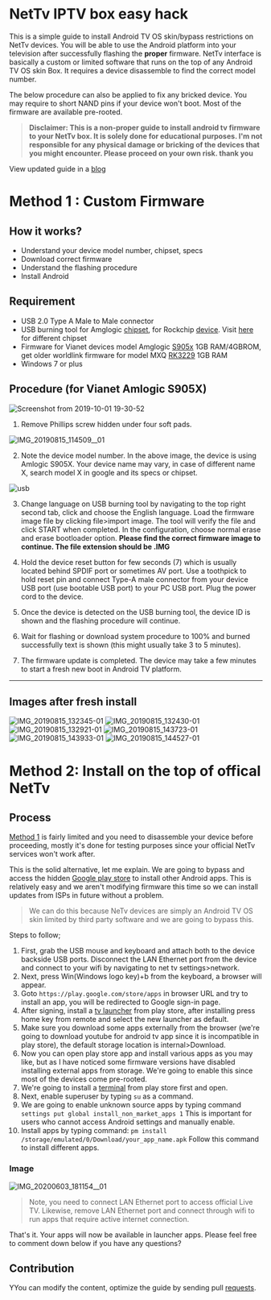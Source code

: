# NetTv IPTV box easy hack 

This is a simple guide to install Android TV OS skin/bypass restrictions on NetTv devices. You will be able to use the Android platform into your television after successfully flashing the <b>proper</b> firmware. NetTv interface is basically a custom or limited software that runs on the top of any Android TV OS skin Box. It requires a device disassemble to find the correct model number.

The below procedure can also be applied to fix any bricked device. You may require to short NAND pins if your device won't boot. Most of the firmware are available pre-rooted.

> <b>Disclaimer: This is a non-proper guide to install android tv firmware to your NetTv box. It is solely done for educational purposes. I'm not responsible for any physical damage or bricking of the devices that you might encounter. Please proceed on your own risk. thank you
</b>

View updated guide in a [blog](https://vijaypathak.com.np/2019/11/nettv-box-hack.html)

# Method 1 : Custom Firmware

## How it works?
- Understand your device model number, chipset, specs
- Download correct firmware
- Understand the flashing procedure
- Install Android

## Requirement
- USB 2.0 Type A Male to Male connector
- USB burning tool for Amglogic <a href="https://androiddatahost.com/5yaux" target="_blank">chipset</a>, for Rockchip  <a href="https://androiddatahost.com/5yaux" target="_blank">device</a>. Visit <a href="https://androidmtk.com/category/drivers" target="_blank">here</a> for different chipset
- Firmware for Vianet devices model Amglogic <a href="https://drive.google.com/open?id=1vujacdrzMZI5kcKKqBUzBYT9eidP9g-s" target="_blank">S905x</a> 1GB RAM/4GBROM, get older worldlink firmware for model MXQ <a href="http://firmware.mxqproject.com/index.php/2018/04/04/mxq-4k-rockchip-3229-android-nougat-firmware-update-files/" target="_blank">RK3229</a> 1GB RAM
- Windows 7 or plus

## Procedure (for Vianet Amlogic S905X)

![Screenshot from 2019-10-01 19-30-52](https://user-images.githubusercontent.com/43197293/65968537-0ce9ac00-e483-11e9-9c01-7d9d746ca94f.png)

1. Remove Phillips screw hidden under four soft pads.

![IMG_20190815_114509__01](https://user-images.githubusercontent.com/43197293/66922432-cc735c00-f046-11e9-94fe-32286bb61841.jpg)

2. Note the device model number. In the above image, the device is using Amlogic S905X. Your device name may vary, in case of different name X, search model X in google and its specs or chipset.

![usb](https://user-images.githubusercontent.com/43197293/67307640-858ad800-f518-11e9-8744-b66b5f14a983.png)

3. Change language on USB burning tool by navigating to the top right second tab, click and choose the English language. Load the firmware image file by clicking file>import image. The tool will verify the file and click START when completed. In the configuration, choose normal erase and erase bootloader option. <b>Please find the correct firmware image to continue. The file extension should be .IMG</b>

4. Hold the device reset button for few seconds (7) which is usually located behind SPDIF port or sometimes AV port. Use a toothpick to hold reset pin and connect Type-A male connector from your device USB port (use bootable USB port) to your PC USB port. Plug the power cord to the device.

5. Once the device is detected on the USB burning tool, the device ID is shown and the flashing procedure will continue.

6. Wait for flashing or download system procedure to 100% and burned successfully text is shown (this might usually take 3 to 5 minutes).

7. The firmware update is completed. The device may take a few minutes to start a fresh new boot in Android TV platform.
<hr>

## Images after fresh install

![IMG_20190815_132345-01](https://user-images.githubusercontent.com/43197293/67455257-d7cd1580-f64c-11e9-8702-e0ad8d79a925.jpeg)
![IMG_20190815_132430-01](https://user-images.githubusercontent.com/43197293/67455258-d7cd1580-f64c-11e9-8341-73aabab508f5.jpeg)
![IMG_20190815_132921-01](https://user-images.githubusercontent.com/43197293/67455259-d865ac00-f64c-11e9-8707-d4697a377c04.jpeg)
![IMG_20190815_143723-01](https://user-images.githubusercontent.com/43197293/67455260-d865ac00-f64c-11e9-97fe-28fb19f8025c.jpeg)
![IMG_20190815_143933-01](https://user-images.githubusercontent.com/43197293/67455261-d8fe4280-f64c-11e9-90a0-2e26dff3d147.jpeg)
![IMG_20190815_144527-01](https://user-images.githubusercontent.com/43197293/67455263-d8fe4280-f64c-11e9-8720-1433ebc6f303.jpeg)


# Method 2: Install on the top of offical NetTv

## Process

[Method 1](#method-1--custom-firmware) is fairly limited and you need to disassemble your device before proceeding, mostly it's done for testing purposes since your official NetTv services won't work after.

This is the solid alternative, let me explain. We are going to bypass and access the hidden [Google play store](https://play.google.com/) to install other Android apps. This is relatively easy and we aren't modifying firmware this time so we can install updates from ISPs in future without a problem. 

> We can do this because NeTv devices are simply an Android TV OS skin limited by third party software and we are going to bypass this.

Steps to follow;
1. First, grab the USB mouse and keyboard and attach both to the device backside USB ports. Disconnect the LAN Ethernet port from the device and connect to your wifi by navigating to net tv settings>network.
2. Next, press Win(Windows logo key)+b from the keyboard, a browser will appear.
3. Goto ```https://play.google.com/store/apps``` in browser URL and try to install an app, you will be redirected to Google sign-in page.
4. After signing, install a [tv launcher](https://play.google.com/store/apps/details?id=ca.dstudio.atvlauncher.free) from play store, after installing press home key from remote and select the new launcher as default.
5. Make sure you download some apps externally from the browser (we're going to download youtube for android tv app since it is incompatible in play store), the default storage location is internal>Download.
6. Now you can open play store app and install various apps as you may like, but as I have noticed some firmware versions have disabled installing external apps from storage. We're going to enable this since most of the devices come pre-rooted.
7. We're going to install a [terminal](https://play.google.com/store/apps/details?id=jackpal.androidterm) from play store first and open.
8. Next, enable superuser by typing ```su``` as a command.
9. We are going to enable unknown source apps by typing command ```settings put global install_non_market_apps 1``` This is important for users who cannot access Android settings and manually enable.
10. Install apps by typing command: ```pm install /storage/emulated/0/Download/your_app_name.apk``` Follow this command to install different apps.

### Image

![IMG_20200603_181154__01](https://user-images.githubusercontent.com/43197293/83907736-a5a89800-a785-11ea-8cbf-7a5f5ec4e26d.jpg)

> Note, you need to connect LAN Ethernet port to access official Live TV. Likewise, remove LAN Ethernet port and connect through wifi to run apps that require active internet connection.

That's it. Your apps will now be available in launcher apps. Please feel free to comment down below if you have any questions?


## Contribution

YYou can modify the content, optimize the guide by sending pull [requests](https://github.com/hbvj99/nettv-box/pulls).

